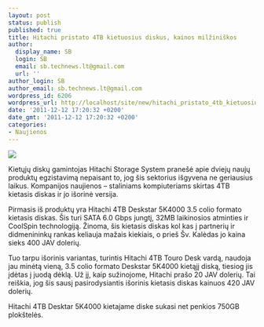 ```yaml
---
layout: post
status: publish
published: true
title: Hitachi pristato 4TB kietuosius diskus, kainos milžiniškos
author:
  display_name: SB
  login: SB
  email: sb.technews.lt@gmail.com
  url: ''
author_login: SB
author_email: sb.technews.lt@gmail.com
wordpress_id: 6206
wordpress_url: http://localhost/site/new/hitachi_pristato_4tb_kietuosius_diskus_kainos_milziniskos/
date: '2011-12-12 17:20:32 +0200'
date_gmt: '2011-12-12 17:20:32 +0200'
categories:
- Naujienos
---
```

<div class="imgright"><img src="http://technews.lt/upload/hitachi_deskstar_hdd_01.jpg"  /></div>
<p>Kietųjų diskų gamintojas Hitachi Storage System pranešė apie dviejų naujų produktų egzistavimą nepaisant to, jog šis sektorius išgyvena ne geriausius laikus. Kompanijos naujienos – staliniams kompiuteriams skirtas 4TB kietasis diskas ir jo išorinė versija.</p>
<p>Pirmasis iš produktų yra Hitachi 4TB Deskstar 5K4000 3.5 colio formato kietasis diskas. Šis turi SATA 6.0 Gbps jungtį, 32MB laikinosios atminties ir CoolSpin technologiją. Žinoma, šis kietasis diskas kol kas į partnerių ir didmenininkų rankas keliauja mažais kiekiais, o prieš Šv. Kalėdas jo kaina sieks 400 JAV dolerių.</p>
<p>Tuo tarpu išorinis variantas, turintis Hitachi 4TB Touro Desk vardą, naudoja jau minėtą vieną, 3.5 colio formato Deskstar 5K4000 kietąjį diską, tiesiog jis įdėtas į juodą dėklą. Už jį, kaip sužinojome, Hitachi prašo 20 JAV dolerių. Tai reiškia, jog šis sausį pasirodysiantis išorinis kietasis diskas kainuos 420 JAV dolerių.</p>
<p>Hitachi 4TB Desktar 5K4000 kietajame diske sukasi net penkios 750GB plokštelės.</p>
